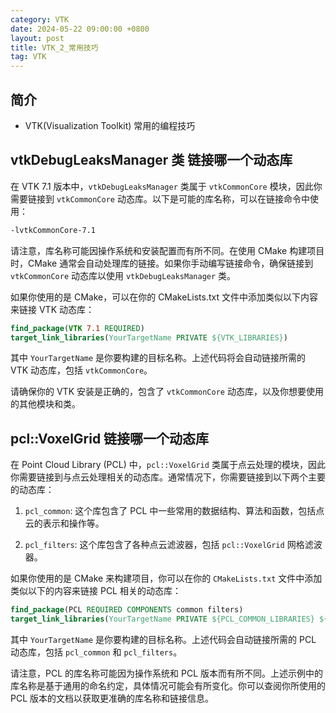 ```yaml
---
category: VTK
date: 2024-05-22 09:00:00 +0800
layout: post
title: VTK_2_常用技巧
tag: VTK
---
```

## 简介

+ VTK(Visualization Toolkit) 常用的编程技巧

## vtkDebugLeaksManager 类 链接哪一个动态库

在 VTK 7.1 版本中，`vtkDebugLeaksManager` 类属于 `vtkCommonCore` 模块，因此你需要链接到 `vtkCommonCore` 动态库。以下是可能的库名称，可以在链接命令中使用：

```bash
-lvtkCommonCore-7.1
```

请注意，库名称可能因操作系统和安装配置而有所不同。在使用 CMake 构建项目时，CMake 通常会自动处理库的链接。如果你手动编写链接命令，确保链接到 `vtkCommonCore` 动态库以使用 `vtkDebugLeaksManager` 类。

如果你使用的是 CMake，可以在你的 CMakeLists.txt 文件中添加类似以下内容来链接 VTK 动态库：

```cmake
find_package(VTK 7.1 REQUIRED)
target_link_libraries(YourTargetName PRIVATE ${VTK_LIBRARIES})
```

其中 `YourTargetName` 是你要构建的目标名称。上述代码将会自动链接所需的 VTK 动态库，包括 `vtkCommonCore`。

请确保你的 VTK 安装是正确的，包含了 `vtkCommonCore` 动态库，以及你想要使用的其他模块和类。

## pcl::VoxelGrid 链接哪一个动态库

在 Point Cloud Library (PCL) 中，`pcl::VoxelGrid` 类属于点云处理的模块，因此你需要链接到与点云处理相关的动态库。通常情况下，你需要链接到以下两个主要的动态库：

1. `pcl_common`: 这个库包含了 PCL 中一些常用的数据结构、算法和函数，包括点云的表示和操作等。

2. `pcl_filters`: 这个库包含了各种点云滤波器，包括 `pcl::VoxelGrid` 网格滤波器。

如果你使用的是 CMake 来构建项目，你可以在你的 `CMakeLists.txt` 文件中添加类似以下的内容来链接 PCL 相关的动态库：

```cmake
find_package(PCL REQUIRED COMPONENTS common filters)
target_link_libraries(YourTargetName PRIVATE ${PCL_COMMON_LIBRARIES} ${PCL_FILTERS_LIBRARIES})
```

其中 `YourTargetName` 是你要构建的目标名称。上述代码会自动链接所需的 PCL 动态库，包括 `pcl_common` 和 `pcl_filters`。

请注意，PCL 的库名称可能因为操作系统和 PCL 版本而有所不同。上述示例中的库名称是基于通用的命名约定，具体情况可能会有所变化。你可以查阅你所使用的 PCL 版本的文档以获取更准确的库名称和链接信息。